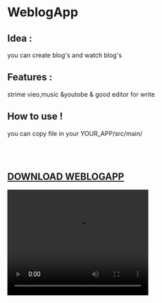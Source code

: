 # WeblogApp

## Idea : 
   you can create blog's and watch blog's 

## Features :
   strime vieo,music &youtobe & good editor for write

## How to use !
   you can copy file in your YOUR_APP/src/main/

<br></br>
## <a href="https://github.com/MahdiRahmani80/WeblogApp/raw/main/release/app-release.apk"> DOWNLOAD WEBLOGAPP </a>

<video width="320" height="240" controls>
  <source src="https://github.com/MahdiRahmani80/WeblogApp/raw/main/screen_shot/Screenrecorder-2021-12-11-20-23-40-835.mp4" type="video/mp4"
Your browser does not support the video tag.
</video>

